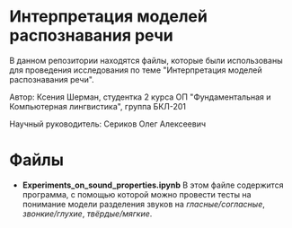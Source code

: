 # Интерпретация моделей распознавания речи

В данном репозитории находятся файлы, которые были использованы для проведения исследования по теме "Интерпретация моделей распознавания речи". 

Автор: Ксения Шерман, студентка 2 курса ОП "Фундаментальная и Компьютерная лингвистика", группа БКЛ-201

Научный руководитель: Сериков Олег Алексеевич

# Файлы

- **Experiments_on_sound_properties.ipynb**
В этом файле содержится программа, с помощью которой можно провести тесты на понимание модели разделения звуков на *гласные/согласные*, *звонкие/глухие*, *твёрдые/мягкие*. 



